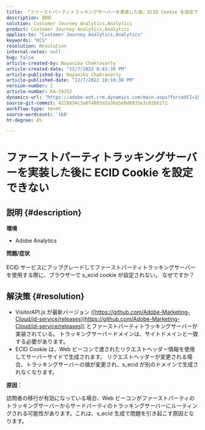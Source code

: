 ```yaml
---
title: 「ファーストパーティトラッキングサーバーを実装した後、ECID Cookie を設定できません」
description: 説明
solution: Customer Journey Analytics,Analytics
product: Customer Journey Analytics,Analytics
applies-to: "Customer Journey Analytics,Analytics"
keywords: "KCS"
resolution: Resolution
internal-notes: null
bug: false
article-created-by: Nayanika Chakravarty
article-created-date: "12/7/2022 8:43:39 PM"
article-published-by: Nayanika Chakravarty
article-published-date: "12/7/2022 10:10:38 PM"
version-number: 2
article-number: KA-19352
dynamics-url: "https://adobe-ent.crm.dynamics.com/main.aspx?forceUCI=1&pagetype=entityrecord&etn=knowledgearticle&id=ff2636d2-6f76-ed11-81aa-6045bd006d92"
source-git-commit: 4228834c3a0f4803d2a36a5e0d6935e3c02b61f1
workflow-type: tm+mt
source-wordcount: '168'
ht-degree: 8%

---
```


# ファーストパーティトラッキングサーバーを実装した後に ECID Cookie を設定できない

## 説明 {#description}


<b>環境</b>

- Adobe Analytics

<b>問題/症状</b>
<br><br>ECID サービスにアップグレードしてファーストパーティトラッキングサーバーを使用する際に、ブラウザーで s_ecid cookie が設定されない。 なぜですか？<br>

## 解決策 {#resolution}


- VisitorAPI.js が最新バージョン ([https://github.com/Adobe-Marketing-Cloud/id-service/releases](https://github.com/Adobe-Marketing-Cloud/id-service/releases)) とファーストパーティトラッキングサーバーが実装されている。 トラッキングサーバードメインは、サイトドメインと一致する必要があります。
- ECID Cookie は、Web ビーコンで渡されたリクエストヘッダー情報を使用してサーバーサイドで生成されます。 リクエストヘッダーが変更される場合、トラッキングサーバーの値が変更され、s_ecid が別のドメインで生成されなくなります。


<b>原因</b>：

訪問者の移行が有効になっている場合、Web ビーコンがファーストパーティのトラッキングサーバーからサードパーティのトラッキングサーバーにルーティングされる可能性があります。これは、s_ecid 生成で問題を引き起こす原因となります。
